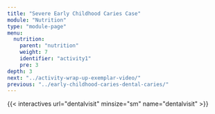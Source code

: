 ```yaml
---
title: "Severe Early Childhood Caries Case"
module: "Nutrition"
type: "module-page"
menu:
  nutrition:
    parent: "nutrition"
    weight: 7
    identifier: "activity1"
    pre: 3
depth: 3
next: "../activity-wrap-up-exemplar-video/"
previous: "../early-childhood-caries-dental-caries/"
---
```



{{< interactives url="dentalvisit" minsize="sm" name="dentalvisit" >}}